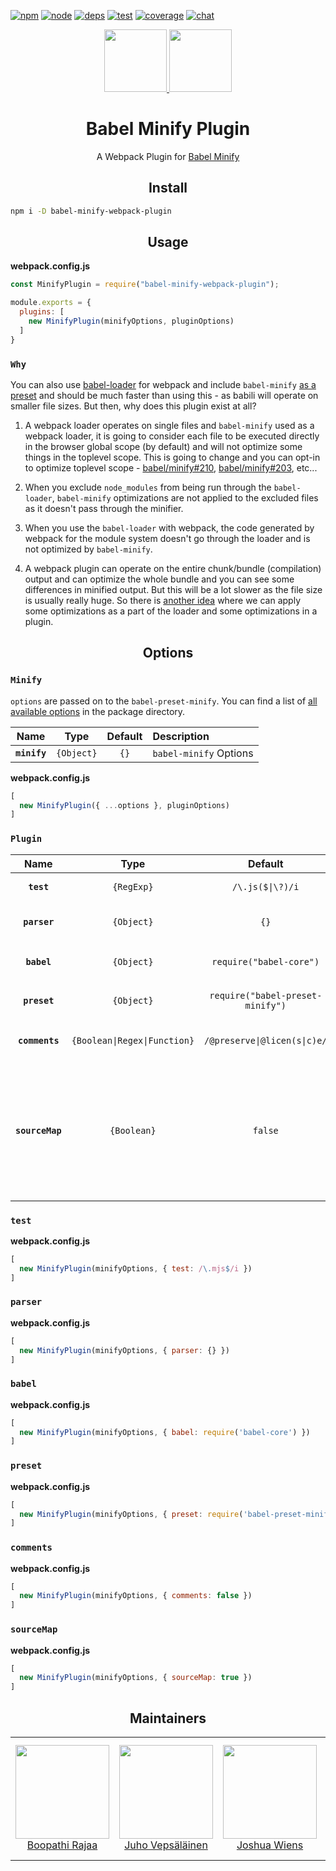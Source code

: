 [![npm][npm]][npm-url]
[![node][node]][node-url]
[![deps][deps]][deps-url]
[![test][test]][test-url]
[![coverage][cover]][cover-url]
[![chat][chat]][chat-url]

<div align="center">
  <a href="https://github.com/babel">
    <img width="100" height="100"
    src="https://cdn.worldvectorlogo.com/logos/babel-10.svg">
  </a>
  <a href="https://github.com/webpack/webpack">
    <img width="100" height="100"
      src="https://cdn.rawgit.com/webpack/media/e7485eb2/logo/icon.svg">
  </a>
  <h1>Babel Minify Plugin</h1>
  <p>A Webpack Plugin for <a href="https://github.com/babel/minify">Babel Minify</a><p>
</div>

<h2 align="center">Install</h2>

```bash
npm i -D babel-minify-webpack-plugin
```

<h2 align="center">Usage</h2>

**webpack.config.js**
```js
const MinifyPlugin = require("babel-minify-webpack-plugin");

module.exports = {
  plugins: [
    new MinifyPlugin(minifyOptions, pluginOptions)
  ]
}
```

### `Why`

You can also use [babel-loader](https://github.com/babel/babel-loader) for webpack and include `babel-minify` [as a preset](https://github.com/babel/minify#babel-preset) and should be much faster than using this - as babili will operate on smaller file sizes. But then, why does this plugin exist at all?

1. A webpack loader operates on single files and `babel-minify` used as a webpack loader, it is going to consider each file to be executed directly in the browser global scope (by default) and will not optimize some things in the toplevel scope. This is going to change and you can opt-in to optimize toplevel scope - [babel/minify#210](https://github.com/babel/minify/issues/210), [babel/minify#203](https://github.com/babel/minify/issues/203), etc...

2. When you exclude `node_modules` from being run through the `babel-loader`, `babel-minify` optimizations are not applied to the excluded files as it doesn't pass through the minifier.

3. When you use the `babel-loader` with webpack, the code generated by webpack for the module system doesn't go through the loader and is not optimized by `babel-minify`.

4. A webpack plugin can operate on the entire chunk/bundle (compilation) output and can optimize the whole bundle and you can see some differences in minified output. But this will be a lot slower as the file size is usually really huge. So there is [another idea](https://github.com/boopathi/babel-minify-webpack-plugin/issues/8) where we can apply some optimizations as a part of the loader and some optimizations in a plugin.

<h2 align="center">Options</h2>

### `Minify`

`options` are passed on to the `babel-preset-minify`. You can find a list of [all available options](https://github.com/babel/minify/tree/master/packages/babel-preset-minify#options) in the package directory.

|Name|Type|Default|Description|
|:--:|:--:|:-----:|:----------|
|**`minify`**|`{Object}`|`{}`|`babel-minify` Options|

**webpack.config.js**
```js
[
  new MinifyPlugin({ ...options }, pluginOptions)
]
```

### `Plugin`

|Name|Type|Default|Description|
|:--:|:--:|:-----:|:----------|
|**`test`**|`{RegExp}`|`/\.js($\|\?)/i`|Test to match files against|
|**`parser`**|`{Object}`|`{}`|Configures `babel` with custom parser options|
|**`babel`**|`{Object}`|`require("babel-core")`|Pass in a custom `babel-core` version|
|**`preset`**|`{Object}`|`require("babel-preset-minify")`|Pass in a custom `babel-preset-minify` version|
|**`comments`**|`{Boolean\|Regex\|Function}`|`/@preserve\|@licen(s\|c)e/`|Value to remove/preserve comments|
|**`sourceMap`**|`{Boolean}`|`false`|Use source maps to map error message locations to modules (This slows down the compilation). Uses [devtool](https://webpack.js.org/configuration/devtool/). Set this options to override `devtool`|

### `test`

**webpack.config.js**
```js
[
  new MinifyPlugin(minifyOptions, { test: /\.mjs$/i })
]
```

### `parser`

**webpack.config.js**
```js
[
  new MinifyPlugin(minifyOptions, { parser: {} })
]
```

### `babel`

**webpack.config.js**
```js
[
  new MinifyPlugin(minifyOptions, { babel: require('babel-core') })
]
```

### `preset`

**webpack.config.js**
```js
[
  new MinifyPlugin(minifyOptions, { preset: require('babel-preset-minify') })
]
```

### `comments`

**webpack.config.js**
```js
[
  new MinifyPlugin(minifyOptions, { comments: false })
]
```

### `sourceMap`

**webpack.config.js**
```js
[
  new MinifyPlugin(minifyOptions, { sourceMap: true })
]
```


<h2 align="center">Maintainers</h2>

<table>
  <tbody>
    <tr>
      <td align="center">
        <a href="https://github.com/boopathi">
          <img width="150" height="150" src="https://github.com/boopathi.png?size=150">
          </br>
          Boopathi Rajaa
        </a>
      </td>
      <td align="center">
        <a href="https://github.com/bebraw">
          <img width="150" height="150" src="https://github.com/bebraw.png?v=3&s=150">
          </br>
          Juho Vepsäläinen
        </a>
      </td>
      <td align="center">
        <a href="https://github.com/d3viant0ne">
          <img width="150" height="150" src="https://github.com/d3viant0ne.png?v=3&s=150">
          </br>
          Joshua Wiens
        </a>
      </td>
      <td align="center">
        <a href="https://github.com/michael-ciniawsky">
          <img width="150" height="150" src="https://github.com/michael-ciniawsky.png?v=3&s=150">
          </br>
          Michael Ciniawsky
        </a>
      </td>
      <td align="center">
        <a href="https://github.com/evilebottnawi">
          <img width="150" height="150" src="https://github.com/evilebottnawi.png?v=3&s=150">
          </br>
          Alexander Krasnoyarov
        </a>
      </td>
    </tr>
  <tbody>
</table>


[npm]: https://img.shields.io/npm/v/babel-minify-webpack-plugin.svg
[npm-url]: https://npmjs.com/package/babel-minify-webpack-plugin

[node]: https://img.shields.io/node/v/babel-minify-webpack-plugin.svg
[node-url]: https://nodejs.org

[deps]: https://david-dm.org/webpack-contrib/babel-minify-webpack-plugin.svg
[deps-url]: https://david-dm.org/webpack-contrib/babel-minify-webpack-plugin

[test]: https://travis-ci.org/webpack-contrib/babel-minify-webpack-plugin.svg
[test-url]: https://travis-ci.org/webpack-contrib/babel-minify-webpack-plugin

[cover]: https://codecov.io/gh/webpack-contrib/babili-webpack-plugin/branch/master/graph/badge.svg
[cover-url]: https://codecov.io/gh/webpack-contrib/babel-minify-webpack-plugin

[chat]: https://img.shields.io/badge/gitter-webpack%2Fwebpack-brightgreen.svg
[chat-url]: https://gitter.im/webpack/webpack

